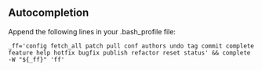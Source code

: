 ## Autocompletion

Append the following lines in your .bash_profile file:

    _ff='config fetch_all patch pull conf authors undo tag commit complete feature help hotfix bugfix publish refactor reset status' && complete -W "${_ff}" 'ff'
